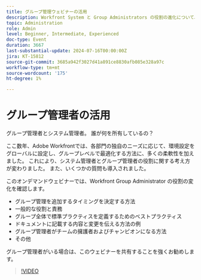 ```yaml
---
title: グループ管理ウェビナーの活用
description: Workfront System と Group Administrators の役割の進化について、同業者から説明します。 オンデマンドウェビナーでの役割、ベストプラクティス、ドキュメント、アドボカシーについて説明します。
topic: Administration
role: Admin
level: Beginner, Intermediate, Experienced
doc-type: Event
duration: 3667
last-substantial-update: 2024-07-16T00:00:00Z
jira: KT-15812
source-git-commit: 3685a942f3027d41a891ce8830afb085e328a97c
workflow-type: tm+mt
source-wordcount: '175'
ht-degree: 1%

---
```



# グループ管理者の活用

グループ管理者とシステム管理者。 誰が何を所有しているの？

ここ数年、Adobe Workfrontでは、各部門の独自のニーズに応じて、環境設定をグローバルに設定し、グループレベルで最適化する方法に、多くの柔軟性を加えました。 これにより、システム管理者とグループ管理者の役割に関する考え方が変わりました。 また、いくつかの質問も導入されました。

このオンデマンドウェビナーでは、Workfront Group Administrator の役割の変化を確認します。

* グループ管理を追加するタイミングを決定する方法
* 一般的な役割と責務
* グループ全体で標準プラクティスを定義するためのベストプラクティス
* ドキュメントに記載する内容と変更を伝える方法の例
* グループ管理者がチームの擁護者およびチャンピオンになる方法
* その他

グループ管理者がいる場合は、このウェビナーを共有することを強くお勧めします。

>[!VIDEO](https://video.tv.adobe.com/v/3431006/?learn=on)
